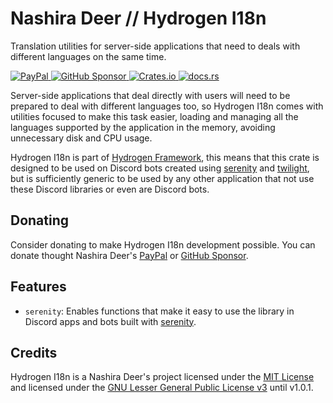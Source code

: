 # Nashira Deer // Hydrogen I18n

Translation utilities for server-side applications that need to deals with different languages on the same time.

[![PayPal](https://img.shields.io/badge/Paypal-003087?style=for-the-badge&logo=paypal&logoColor=%23fff)
](https://www.paypal.com/donate/?business=QQGMTC3FQAJF6&no_recurring=0&item_name=Thanks+for+donating+for+me%2C+this+helps+me+a+lot+to+continue+developing+and+maintaining+my+projects.&currency_code=USD)
[![GitHub Sponsor](https://img.shields.io/badge/GitHub%20Sponsor-181717?style=for-the-badge&logo=github&logoColor=%23fff)
](https://github.com/sponsors/nashiradeer)
[![Crates.io](https://img.shields.io/crates/v/hydrogen-i18n?style=for-the-badge&logo=rust&logoColor=%23fff&label=Crates.io&labelColor=%23000&color=%23000)
](https://crates.io/crates/hydrogen-i18n)
[![docs.rs](https://img.shields.io/docsrs/hydrogen-i18n?style=for-the-badge&logo=docsdotrs&logoColor=%23fff&label=Docs.rs&labelColor=%23000&color=%23000)
](https://docs.rs/hydrogen-i18n/)

Server-side applications that deal directly with users will need to be prepared to deal with different languages too, so Hydrogen I18n comes with utilities focused to make this task easier, loading and managing all the languages supported by the application in the memory, avoiding unnecessary disk and CPU usage.

Hydrogen I18n is part of [Hydrogen Framework](https://github.com/users/nashiradeer/projects/8), this means that this crate is designed to be used on Discord bots created using [serenity](https://crates.io/crates/serenity) and [twilight](https://crates.io/crates/twilight), but is sufficiently generic to be used by any other application that not use these Discord libraries or even are Discord bots.

## Donating

Consider donating to make Hydrogen I18n development possible. You can donate thought Nashira Deer's [PayPal](https://www.paypal.com/donate/?business=QQGMTC3FQAJF6&no_recurring=0&item_name=Thanks+for+donating+for+me%2C+this+helps+me+a+lot+to+continue+developing+and+maintaining+my+projects.&currency_code=USD) or [GitHub Sponsor](https://github.com/sponsors/nashiradeer).

## Features

- `serenity`: Enables functions that make it easy to use the library in Discord apps and bots built with [serenity](https://crates.io/crates/serenity).

## Credits

Hydrogen I18n is a Nashira Deer's project licensed under the [MIT License](https://github.com/nashiradeer/hydrogen-i18n/blob/main/LICENSE.txt) and licensed under the [GNU Lesser General Public License v3](https://github.com/nashiradeer/hydrogen-i18n/blob/c00b016356dc9263571e6cc6ede87969bf31bf02/LICENSE.txt) until v1.0.1.
